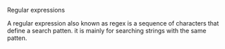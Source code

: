 Regular expressions

A regular expression also known as regex is a sequence of characters that define a search patten.
it is mainly for searching strings with the same patten.

